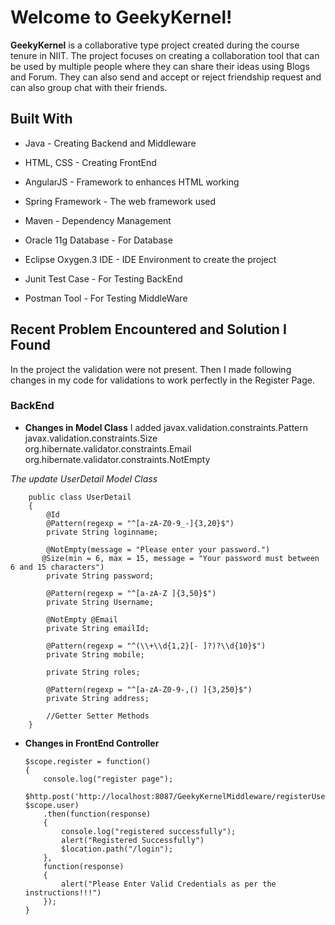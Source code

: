 # Welcome to GeekyKernel!

**GeekyKernel** is a collaborative type project created during the course tenure in NIIT. The project focuses on creating a collaboration tool that can be used by multiple people where they can share their ideas using Blogs and Forum. They can also send and accept or reject friendship request and can also group chat with their friends.

## Built With
- Java - Creating Backend and Middleware

- HTML, CSS - Creating FrontEnd

- AngularJS - Framework to enhances HTML working

- Spring Framework - The web framework used

- Maven - Dependency Management

- Oracle 11g Database - For Database

- Eclipse Oxygen.3 IDE - IDE Environment to create the project

- Junit Test Case - For Testing BackEnd

- Postman Tool - For Testing MiddleWare


##  Recent Problem Encountered and Solution I Found

In the project the validation were not present. Then I made following changes in my code for validations to work perfectly in the Register Page. 
### BackEnd
 - **Changes in Model Class** 
I added
  javax.validation.constraints.Pattern    
  javax.validation.constraints.Size    
  org.hibernate.validator.constraints.Email    
  org.hibernate.validator.constraints.NotEmpty

*The update UserDetail Model Class*


        public class UserDetail 
        {   	
        	@Id
        	@Pattern(regexp = "^[a-zA-Z0-9_-]{3,20}$")
        	private String loginname;
        	
        	@NotEmpty(message = "Please enter your password.")
           @Size(min = 6, max = 15, message = "Your password must between 6 and 15 characters")
        	private String password;
        	
        	@Pattern(regexp = "^[a-zA-Z ]{3,50}$")
        	private String Username;
        	
        	@NotEmpty @Email
        	private String emailId;
        	
        	@Pattern(regexp = "^(\\+\\d{1,2}[- ]?)?\\d{10}$")
        	private String mobile;
        	
        	private String roles;
        	
        	@Pattern(regexp = "^[a-zA-Z0-9-,() ]{3,250}$")
        	private String address; 
        	
        	//Getter Setter Methods
        }
    
  - **Changes in FrontEnd Controller**
    		
    	$scope.register = function()
    	{
    	    console.log("register page");
    	    $http.post('http://localhost:8087/GeekyKernelMiddleware/registerUser', $scope.user)
    	    .then(function(response)
    		{
    			console.log("registered successfully");
    			alert("Registered Successfully")
    			$location.path("/login");
    		},
    		function(response)
    		{
    			alert("Please Enter Valid Credentials as per the instructions!!!")
    		});
    	}
    
  
